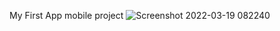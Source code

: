 My First App mobile project 
![Screenshot 2022-03-19 082240](https://user-images.githubusercontent.com/101909340/159101233-73a5059d-2be9-4684-bede-d56b43db58ed.png)
